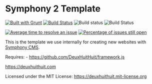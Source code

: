 # Symphony 2 Template
[![Built with Grunt](https://gruntjs.com/cdn/builtwith.svg)](https://gruntjs.com/)
[![Build Status](https://travis-ci.org/DeuxHuitHuit/symphonycms-template.svg)](https://travis-ci.org/DeuxHuitHuit/symphonycms-template)
![Build status](https://ci.appveyor.com/api/projects/status/29caf8rrkrnq7wex?svg=true)
![Build Status](https://github.com/DeuxHuitHuit/symphonycms-template/workflows/CI/badge.svg)    

[![Average time to resolve an issue](https://isitmaintained.com/badge/resolution/DeuxHuitHuit/symphonycms-template.svg)](https://isitmaintained.com/project/DeuxHuitHuit/symphonycms-template "Average time to resolve an issue")
[![Percentage of issues still open](https://isitmaintained.com/badge/open/DeuxHuitHuit/symphonycms-template.svg)](https://isitmaintained.com/project/DeuxHuitHuit/symphonycms-template "Percentage of issues still open")

This is the template we use internally for creating new websites with [Symphony CMS](https://www.getsymphony.com/).

Requires:
    - <https://github.com/DeuxHuitHuit/framework.js>

<https://deuxhuithuit.com>

Licensed under the MIT License: <https://deuxhuithuit.mit-license.org>

